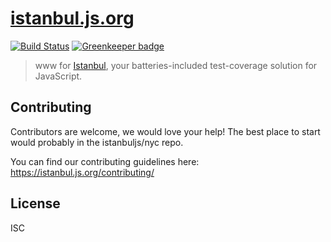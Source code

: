 # [istanbul.js.org](http://istanbul.js.org) 
[![Build Status](https://travis-ci.org/istanbuljs/istanbuljs.github.io.svg?branch=development)](https://travis-ci.org/istanbuljs/istanbuljs.github.io)
[![Greenkeeper badge](https://badges.greenkeeper.io/istanbuljs/istanbuljs.github.io.svg)](https://greenkeeper.io/)

> www for [Istanbul](https://github.com/istanbuljs), your batteries-included test-coverage
solution for JavaScript.

## Contributing

Contributors are welcome, we would love your help! The best place to start would probably in the istanbuljs/nyc repo.

You can find our contributing guidelines here: https://istanbul.js.org/contributing/

## License

ISC
